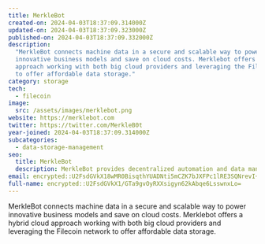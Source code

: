 ```yaml
---
title: MerkleBot
created-on: 2024-04-03T18:37:09.314000Z
updated-on: 2024-04-03T18:37:09.323000Z
published-on: 2024-04-03T18:37:09.332000Z
description:
  "MerkleBot connects machine data in a secure and scalable way to power
  innovative business models and save on cloud costs. Merklebot offers hybrid cloud
  approach working with both big cloud providers and leveraging the Filecoin network
  to offer affordable data storage."
category: storage
tech:
  - filecoin
image:
  src: /assets/images/merklebot.png
website: https://merklebot.com
twitter: https://twitter.com/MerkleB0t
year-joined: 2024-04-03T18:37:09.314000Z
subcategories:
  - data-storage-management
seo:
  title: MerkleBot
  description: MerkleBot provides decentralized automation and data management solutions.
email: encrypted::U2FsdGVkX18wMR0BisqthYUADNti5mCZK7bJXFPc1lRE3SQNrevI+FOo5tPiU/Bi
full-name: encrypted::U2FsdGVkX1/GTa9gvOyRXXsigyn62kAbqe6LsswnxLo=
---
```


MerkleBot connects machine data in a secure and scalable way to power innovative business models and save on cloud costs. Merklebot offers a hybrid cloud approach working with both big cloud providers and leveraging the Filecoin network to offer affordable data storage.
